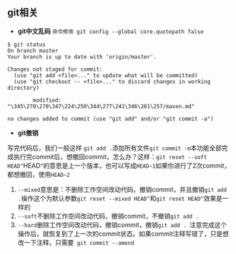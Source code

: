 ## git相关
- **git中文乱码**
`命令修改 git config --global core.quotepath false`

```
$ git status
On branch master
Your branch is up to date with 'origin/master'.

Changes not staged for commit:
  (use "git add <file>..." to update what will be committed)
  (use "git checkout -- <file>..." to discard changes in working directory)

        modified:   "\345\270\270\347\224\250\344\277\241\346\201\257/maven.md"

no changes added to commit (use "git add" and/or "git commit -a")
```
- **git撤销**

写完代码后，我们一般这样 `git add .`添加所有文件`git commit -m`本功能全部完成执行完commit后，想撤回commit，怎么办？这样：`git reset --soft HEAD^`HEAD^的意思是上一个版本，也可以写成`HEAD~1`如果你进行了2次commit，都想撤回，使用`HEAD~2`
1. `--mixed`意思是：不删除工作空间改动代码，撤销commit，并且撤销`git add .`操作这个为默认参数`git reset --mixed HEAD^`和`git reset HEAD^`效果是一样的
2. `--soft`不删除工作空间改动代码，撤销commit，不撤销`git add . `
3. `--hard`删除工作空间改动代码，撤销commit，撤销`git add . `注意完成这个操作后，就恢复到了上一次的commit状态。如果commit注释写错了，只是想改一下注释，只需要` git commit --amend`
